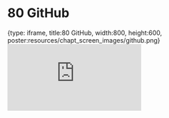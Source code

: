 # 80 GitHub
 
{type: iframe, title:80 GitHub, width:800, height:600, poster:resources/chapt_screen_images/github.png}
![](https://datatrail-jhu.github.io/DataTrail_ReOrg/no_toc/github.html)
 

 
